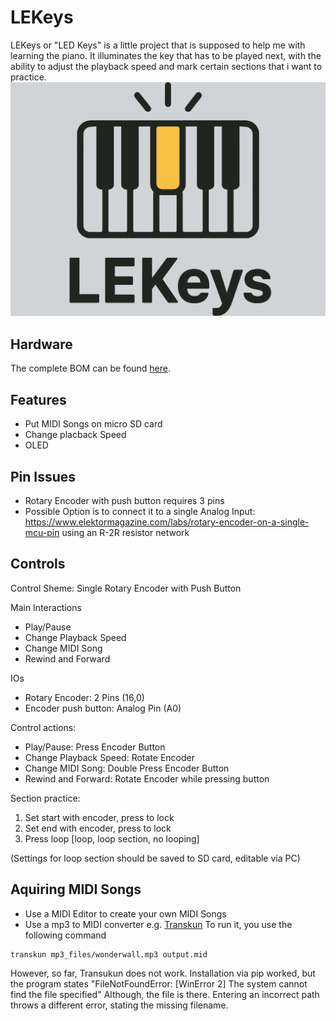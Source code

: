 # LEKeys
LEKeys or "LED Keys" is a little project that is supposed to help me with learning the piano.
It illuminates the key that has to be played next, with the ability to adjust the playback speed and mark certain sections that i want to practice.
![alt text](docs/images/logo_white.png)
## Hardware
The complete BOM can be found [here](ECAD/BOM.md).

## Features
- Put MIDI Songs on micro SD card
- Change placback Speed
- OLED 

## Pin Issues
- Rotary Encoder with push button requires 3 pins
- Possible Option is to connect it to a single Analog Input: https://www.elektormagazine.com/labs/rotary-encoder-on-a-single-mcu-pin
using an R-2R resistor network

## Controls
Control Sheme: Single Rotary Encoder with Push Button

Main Interactions
- Play/Pause
- Change Playback Speed
- Change MIDI Song
- Rewind and Forward

IOs
- Rotary Encoder: 2 Pins (16,0)
- Encoder push button: Analog Pin (A0)

Control actions:
- Play/Pause: Press Encoder Button
- Change Playback Speed: Rotate Encoder
- Change MIDI Song: Double Press Encoder Button
- Rewind and Forward: Rotate Encoder while pressing button

Section practice:
1. Set start with encoder, press to lock
2. Set end with encoder, press to lock
3. Press loop [loop, loop section, no looping]

(Settings for loop section should be saved to SD card, editable via PC)

## Aquiring MIDI Songs
- Use a MIDI Editor to create your own MIDI Songs
- Use a mp3 to MIDI converter e.g. [Transkun](https://github.com/Yujia-Yan/Transkun/tree/main)
To run it, you use the following command
```bash
transkun mp3_files/wonderwall.mp3 output.mid
```

However, so far, Transukun does not work. Installation via pip worked, but the program states 
"FileNotFoundError: [WinError 2] The system cannot find the file specified"
Although, the file is there. Entering an incorrect path throws a different error, stating the missing filename.